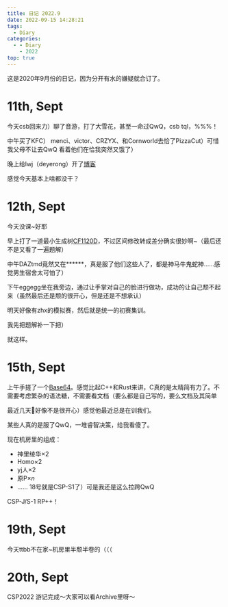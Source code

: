 ```yaml
---
title: 日记 2022.9
date: 2022-09-15 14:28:21
tags:
  - Diary
categories:
  - - Diary
    - 2022
top: true
---
```

这是2020年9月份的日记，因为分开有水的嫌疑就合订了。
<!-- more -->
# 11th, Sept

今天csb回来力）聊了音游，打了大雪花，甚至一命过QwQ，csb tql，\%\%\%！

中午买了KFC）
menci、victor、CRZYX、和Cornworld去恰了PizzaCut）可惜我父母不让去QwQ
看着他们在恰我突然又饿了）

晚上给lwj（deyerong）开了[博客](https://deyerong.github.io)

感觉今天基本上啥都没干？

# 12th, Sept

今天没课~好耶

早上打了一道最小生成树[CF1120D](https://)，不过区间修改转成差分确实很妙啊~（最后还不是又看了一遍题解）

中午DAZtmd竟然又在\*\*\*\*\*\*，真是服了他们这些人了，都是神马牛鬼蛇神……感觉男生宿舍太可怕了）

下午eggegg坐在我旁边，通过让手掌对自己的脸进行做功，成功的让自己颓不起来（虽然最后还是颓的很开心，但是还是不想承认）

明天好像有zhx的模拟赛，然后就是统一的初赛集训。

我先把题解补一下把）

就这样。

# 15th, Sept
上午手搓了一个[Base64](https://github.com/DeCalvin2006/b64)。感觉比起C++和Rust来讲，C真的是太精简有力了。不需要考虑繁杂的语法糖，不需要看文档（要么都是自己写的，要么文档及其简单

最近几天🍬好像不是很开心）感觉他最近总是在训我们。

某些人真的是服了QwQ，一堆睿智决策，给我看傻了。

现在机房里的组成：
- 神里绫华×2
- Homo×2
- yj人×2
- 原P×$n$
- ……
18号就是CSP-S1了）可是我还是这么拉跨QwQ

CSP-J/S-1  RP++！

# 19th, Sept
今天ttbb不在家~机房里半颓半卷的（（（

# 20th, Sept
CSP2022 游记完成～大家可以看Archive里呀～